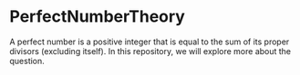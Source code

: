 # PerfectNumberTheory
A perfect number is a positive integer that is equal to the sum of its proper divisors (excluding itself). In this repository, we will explore more about the question.
